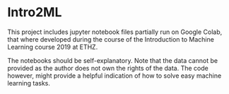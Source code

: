# Intro2ML
This project includes jupyter notebook files partially run on Google Colab, that where developed during the course of the Introduction to Machine Learning course 2019 at ETHZ.

The notebooks should be self-explanatory. Note that the data cannot be provided as the author does not own the rights of the data.
The code however, might provide a helpful indication of how to solve easy machine learning tasks.
